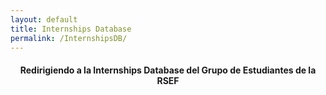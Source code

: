 ```yaml
---
layout: default
title: Internships Database
permalink: /InternshipsDB/
---
```

<html>
<head>
    <title>HTML Redirect</title>
    <meta http-equiv="refresh"
        content="4; url = https://estudiantesrsef.vercel.app/" />
</head>
</html>

<div class="container">
  <div class="section">
  <h4><center>Redirigiendo a la Internships Database del Grupo de Estudiantes de la RSEF</center></h4>
    <div class="progress">
      <div class="indeterminate"></div>
    </div>
  </div>
</div>

<!-- This code redirects from the file permalink to the site indicated in the <meta> container -->

<!-- This redirection is meant to provide a fixed link to the Group's Internships Database, no matter if the vercel link changes. In such case, we only need to modified the link contained in the <meta> tag -->
